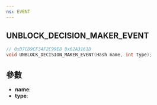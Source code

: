 ```yaml
---
ns: EVENT
---
```

## UNBLOCK_DECISION_MAKER_EVENT

```c
// 0xD7CD9CF34F2C99E8 0x62A3161D
void UNBLOCK_DECISION_MAKER_EVENT(Hash name, int type);
```


## 參數
* **name**: 
* **type**: 

